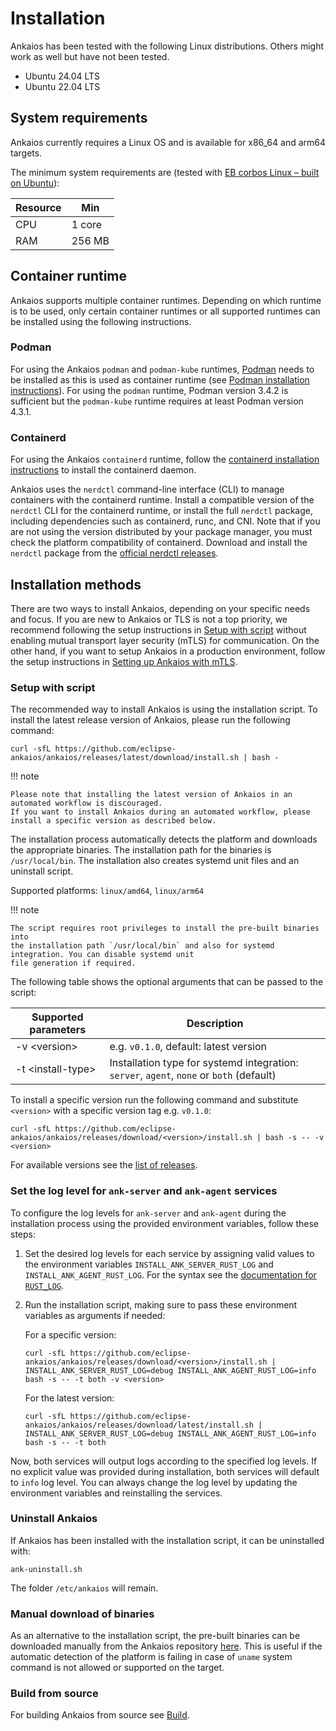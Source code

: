 # Installation

Ankaios has been tested with the following Linux distributions. Others might
work as well but have not been tested.

* Ubuntu 24.04 LTS
* Ubuntu 22.04 LTS

## System requirements

Ankaios currently requires a Linux OS and is available for x86_64 and arm64
targets.

The minimum system requirements are (tested with [EB corbos Linux – built on Ubuntu](https://www.elektrobit.com/products/ecu/eb-corbos/linux/)):

| Resource | Min     |
| -------- | ------- |
| CPU      | 1 core  |
| RAM      | 256 MB  |

## Container runtime

Ankaios supports multiple container runtimes. Depending on which runtime is to be used, only certain container runtimes or all supported runtimes can be installed using the following instructions.

### Podman

For using the Ankaios `podman` and `podman-kube` runtimes,
[Podman](https://podman.io) needs to be installed as this is used as
container runtime
(see [Podman installation instructions](https://podman.io/docs/installation)).
For using the `podman` runtime, Podman version 3.4.2 is sufficient but the
`podman-kube` runtime requires at least Podman version 4.3.1.

### Containerd

For using the Ankaios `containerd` runtime, follow the [containerd installation instructions](https://github.com/containerd/containerd/blob/main/docs/getting-started.md#installing-containerd) to install the containerd daemon.

Ankaios uses the `nerdctl` command-line interface (CLI) to manage containers with the containerd runtime. Install a compatible version of the `nerdctl` CLI for the containerd runtime, or install the full `nerdctl` package, including dependencies such as containerd, runc, and CNI. Note that if you are not using the version distributed by your package manager, you must check the platform compatibility of containerd. Download and install the `nerdctl` package from the [official nerdctl releases](https://github.com/containerd/nerdctl/releases).

## Installation methods

There are two ways to install Ankaios, depending on your specific needs and focus. If you are new to Ankaios or TLS is not a top priority, we recommend following the setup instructions in [Setup with script](#setup-with-script) without enabling mutual transport layer security (mTLS) for communication. On the other hand, if you want to setup Ankaios in a production environment, follow the setup instructions in [Setting up Ankaios with mTLS](mtls-setup.md).

### Setup with script

The recommended way to install Ankaios is using the installation script.
To install the latest release version of Ankaios, please run the following command:

```shell
curl -sfL https://github.com/eclipse-ankaios/ankaios/releases/latest/download/install.sh | bash -
```

!!! note

    Please note that installing the latest version of Ankaios in an automated workflow is discouraged.
    If you want to install Ankaios during an automated workflow, please install a specific version as described below.

The installation process automatically detects the platform and downloads the appropriate binaries.
The installation path for the binaries is `/usr/local/bin`.
The installation also creates systemd unit files and an uninstall script.

Supported platforms: `linux/amd64`, `linux/arm64`

!!! note

    The script requires root privileges to install the pre-built binaries into
    the installation path `/usr/local/bin` and also for systemd
    integration. You can disable systemd unit
    file generation if required.

The following table shows the optional arguments that can be passed to the script:

| Supported parameters | Description |
| --- | --- |
| -v <version\> | e.g. `v0.1.0`, default: latest version |
| -t <install-type\> | Installation type for systemd integration: `server`, `agent`, `none` or `both` (default) |

To install a specific version run the following command and substitute `<version>` with a specific version tag e.g. `v0.1.0`:

```shell
curl -sfL https://github.com/eclipse-ankaios/ankaios/releases/download/<version>/install.sh | bash -s -- -v <version>
```

For available versions see the [list of releases](https://github.com/eclipse-ankaios/ankaios/tags).

### Set the log level for `ank-server` and `ank-agent` services

To configure the log levels for `ank-server` and `ank-agent` during the installation process using the provided environment variables, follow these steps:

1. Set the desired log levels for each service by assigning valid values to the environment variables `INSTALL_ANK_SERVER_RUST_LOG` and `INSTALL_ANK_AGENT_RUST_LOG`. For the syntax see the [documentation for `RUST_LOG`](https://docs.rs/env_logger/latest/env_logger/#enabling-logging).

2. Run the installation script, making sure to pass these environment variables as arguments if needed:

    For a specific version:

    ```shell
    curl -sfL https://github.com/eclipse-ankaios/ankaios/releases/download/<version>/install.sh | INSTALL_ANK_SERVER_RUST_LOG=debug INSTALL_ANK_AGENT_RUST_LOG=info bash -s -- -t both -v <version>
    ```

    For the latest version:

    ```shell
    curl -sfL https://github.com/eclipse-ankaios/ankaios/releases/download/latest/install.sh | INSTALL_ANK_SERVER_RUST_LOG=debug INSTALL_ANK_AGENT_RUST_LOG=info bash -s -- -t both
    ```

Now, both services will output logs according to the specified log levels. If no explicit value was provided during installation, both services will default to `info` log level. You can always change the log level by updating the environment variables and reinstalling the services.

### Uninstall Ankaios

If Ankaios has been installed with the installation script, it can be uninstalled with:

```shell
ank-uninstall.sh
```

The folder `/etc/ankaios` will remain.

### Manual download of binaries

As an alternative to the installation script, the pre-built binaries can be downloaded manually from the Ankaios repository [here](https://github.com/eclipse-ankaios/ankaios/releases).
This is useful if the automatic detection of the platform is failing in case of `uname` system command is not allowed or supported on the target.

### Build from source

For building Ankaios from source see [Build](../development/build.md).
